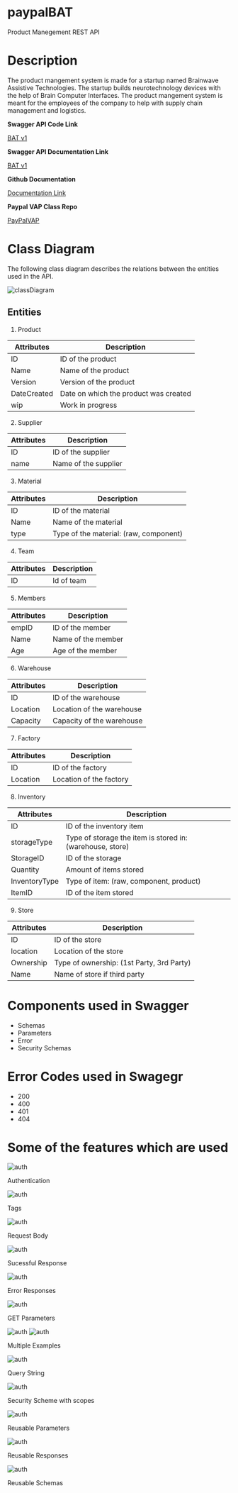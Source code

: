 # paypalBAT
Product Manegement REST API

# Description
The product mangement system is made for a startup named Brainwave Assistive Technologies. The startup builds neurotechnology devices with the help of Brain Computer Interfaces. The product mangement system is meant for the employees of the company to help with supply chain management and logistics.

**Swagger API Code Link**

[BAT v1](https://app.swaggerhub.com/apis/shreyanshVIT/BAT/1.0.0)


**Swagger API Documentation Link**

[BAT v1](https://app.swaggerhub.com/apis-docs/shreyanshVIT/BAT/1.0.0)

**Github Documentation**

[Documentation Link](https://github.com/shreyanshsaha/paypalBAT)

**Paypal VAP Class Repo**

[PayPalVAP](https://github.com/shreyanshsaha/PayPalVAP)

# Class Diagram

The following class diagram describes the relations between the entities used in the API.

![classDiagram](./assets/ClassDiagram.png)

## Entities
1. Product

|Attributes|Description|
|----------|-----------|
|ID|ID of the product|
|Name|Name of the product|
|Version|Version of the product|
|DateCreated|Date on which the product was created|
|wip| Work in progress|

2. Supplier

|Attributes|Description|
|----------|-----------|
|ID|ID of the supplier|
|name|Name of the supplier|

3. Material

|Attributes|Description|
|----------|-----------|
|ID|ID of the material|
|Name|Name of the material|
|type|Type of the material: (raw, component)|

4. Team

|Attributes|Description|
|----------|-----------|
|ID|Id of team|

5. Members

|Attributes|Description|
|----------|-----------|
|empID|ID of the member|
|Name|Name of the member|
|Age|Age of the member|

6. Warehouse

|Attributes|Description|
|----------|-----------|
|ID|ID of the warehouse|
|Location|Location of the warehouse|
|Capacity|Capacity of the warehouse|

7. Factory 

|Attributes|Description|
|----------|-----------|
|ID|ID of the factory|
|Location|Location of the factory|

8. Inventory

|Attributes|Description|
|----------|-----------|
|ID|ID of the inventory item|
|storageType|Type of storage the item is stored in: (warehouse, store)|
|StorageID|ID of the storage|
|Quantity| Amount of items stored|
|InventoryType|Type of item: (raw, component, product)|
|ItemID| ID of the item stored|

9. Store

|Attributes|Description|
|----------|-----------|
|ID|ID of the store|
|location|Location of the store|
|Ownership|Type of ownership: (1st Party, 3rd Party)|
|Name|Name of store if third party|

# Components used in Swagger
  - Schemas
  - Parameters
  - Error
  - Security Schemas

# Error Codes used in Swagegr
  - 200
  - 400
  - 401
  - 404

# Some of the features which are used

![auth](./assets/auth.png)

Authentication

![auth](./assets/tags.png)

Tags

![auth](./assets/requestBody.png)

Request Body

![auth](./assets/sucess.png)

Sucessful Response


![auth](./assets/error.png)

Error Responses

![auth](./assets/getParam.png)

GET Parameters

![auth](./assets/examples.png)
![auth](./assets/examples1.png)

Multiple Examples


![auth](./assets/query.png)

Query String

![auth](./assets/security.png)

Security Scheme with scopes

![auth](./assets/params.png)

Reusable Parameters

![auth](./assets/responses.png)

Reusable Responses

![auth](./assets/schemas.png)

Reusable Schemas












